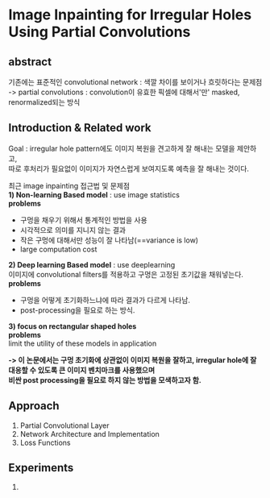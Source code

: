 # Image Inpainting for Irregular Holes Using Partial Convolutions  

abstract  
--------  
기존에는 표준적인 convolutional network : 색깔 차이를 보이거나 흐릿하다는 문제점  
-> partial convolutions : convolution이 유효한 픽셀에 대해서'만' masked, renormalized되는 방식  

Introduction & Related work    
-------- 
Goal : irregular hole pattern에도 이미지 복원을 견고하게 잘 해내는 모델을 제안하고,  
따로 후처리가 필요없이 이미지가 자연스럽게 보여지도록 예측을 잘 해내는 것이다.  

최근 image inpainting 접근법 및 문제점   
__1) Non-learning Based model__ : use image statistics  
__problems__    
- 구멍을 채우기 위해서 통계적인 방법을 사용  
- 시각적으로 의미를 지니지 않는 결과  
- 작은 구멍에 대해서만 성능이 잘 나타남(==variance is low)  
- large computation cost  

__2) Deep learning Based model__ : use deeplearning  
이미지에 convolutional filters를 적용하고 구멍은 고정된 초기값을 채워넣는다.  
__problems__    
- 구멍을 어떻게 초기화하느냐에 따라 결과가 다르게 나타남.  
- post-processing을 필요로 하는 방식.  

__3) focus on rectangular shaped holes__    
__problems__    
limit the utility of these models in application  
  
__-> 이 논문에서는 구멍 초기화에 상관없이 이미지 복원을 잘하고, irregular hole에 잘 대응할 수 있도록 큰 이미지 벤치마크를 사용했으며    
비싼 post processing을 필요로 하지 않는 방법을 모색하고자 함.__    

Approach  
------  
1. Partial Convolutional Layer  
2. Network Architecture and Implementation  
3. Loss Functions  

Experiments  
-----  
1. 










